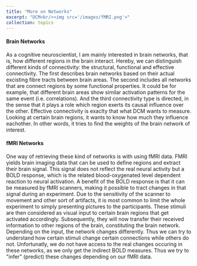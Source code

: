 ```yaml
---
title: "More on Networks"
excerpt: "DCM<br/><img src='/images/fMRI.png'>"
collection: topics
---
```


#### Brain Networks
As a cognitive neuroscientist, I am mainly interested in brain networks, that is, how different regions in the brain interact. Hereby, we can distinguish different kinds of connectivity: the structural, functional and effective connectivity. The first describes brain networks based on their actual excisting fibre tracts between brain areas. The second includes all networks that are connect regions by some functional properties. It could be for example, that different brain areas show similar activation patterns for the same event (i.e. correlations). And the third connectivity type is directed, in the sense that it plays a role which region exerts its causal influence over the other. Effective connectivity is exaclty that what DCM wants to measure. Looking at certain brain regions, it wants to know how much they influence eachother. In other words, it tries to find the weights of the brain network of interest. 

#### fMRI Networks
One way of retrieving these kind of networks is with using fMRI data. FMRI yields brain imaging data that can be used to define regions and extract their brain signal. This signal does not reflect the real neural activity but a BOLD response, which is the related blood-oxygenated level dependent reaction to neural activation. A benefit of the BOLD response is that it can be measured by fMRI scanners, making it possible to tract changes in that signal during an experiment. Due to the sensitivity of the scanner to movement and other sort of artifacts, it is most common to limit the whole experiment to simply presenting pictures to the participants. These stimuli are then considered as visual input to certain brain regions that get activated accordingly. Subsequently, they will now transfer their received information to other regions of the brain, constituting the brain network. Depending on the input, the network changes differently. Thus we can try to understand how certain stimuli change certain connections while others do not. 
Unfortunatly, we do not have access to the real changes occuring in these networks, as we only get the indirect BOLD measures. Thus we try to "infer" (predict) these changes depending on our fMRI data. 
